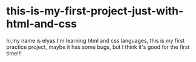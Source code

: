 # this-is-my-first-project-just-with-html-and-css

hi,my name is elyas.I'm learning html and css languages, this is my first practice project, maybe it has some bugs, but I think it's good for the first time!!!
